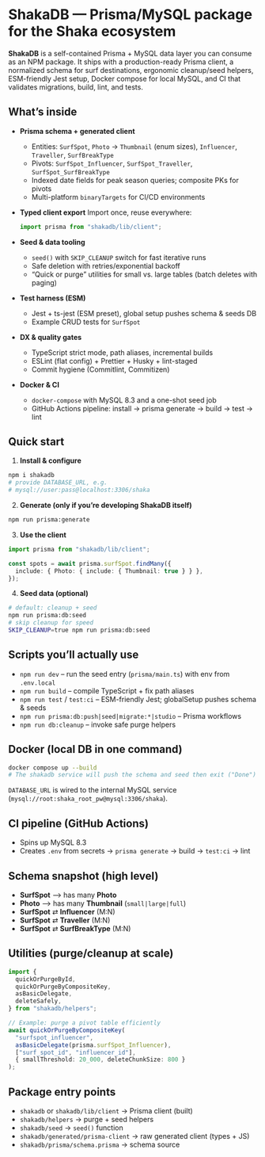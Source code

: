 # ShakaDB — Prisma/MySQL package for the Shaka ecosystem

**ShakaDB** is a self-contained Prisma + MySQL data layer you can consume as an NPM package. It ships with a production-ready Prisma client, a normalized schema for surf destinations, ergonomic cleanup/seed helpers, ESM-friendly Jest setup, Docker compose for local MySQL, and CI that validates migrations, build, lint, and tests.

## What’s inside

* **Prisma schema + generated client**

  * Entities: `SurfSpot`, `Photo` → `Thumbnail` (enum sizes), `Influencer`, `Traveller`, `SurfBreakType`
  * Pivots: `SurfSpot_Influencer`, `SurfSpot_Traveller`, `SurfSpot_SurfBreakType`
  * Indexed date fields for peak season queries; composite PKs for pivots
  * Multi-platform `binaryTargets` for CI/CD environments
* **Typed client export**
  Import once, reuse everywhere:

  ```ts
  import prisma from "shakadb/lib/client";
  ```
* **Seed & data tooling**

  * `seed()` with `SKIP_CLEANUP` switch for fast iterative runs
  * Safe deletion with retries/exponential backoff
  * “Quick or purge” utilities for small vs. large tables (batch deletes with paging)
* **Test harness (ESM)**

  * Jest + ts-jest (ESM preset), global setup pushes schema & seeds DB
  * Example CRUD tests for `SurfSpot`
* **DX & quality gates**

  * TypeScript strict mode, path aliases, incremental builds
  * ESLint (flat config) + Prettier + Husky + lint-staged
  * Commit hygiene (Commitlint, Commitizen)
* **Docker & CI**

  * `docker-compose` with MySQL 8.3 and a one-shot seed job
  * GitHub Actions pipeline: install → prisma generate → build → test → lint

## Quick start

1. **Install & configure**

```bash
npm i shakadb
# provide DATABASE_URL, e.g.
# mysql://user:pass@localhost:3306/shaka
```

2. **Generate (only if you’re developing ShakaDB itself)**

```bash
npm run prisma:generate
```

3. **Use the client**

```ts
import prisma from "shakadb/lib/client";

const spots = await prisma.surfSpot.findMany({
  include: { Photo: { include: { Thumbnail: true } } },
});
```

4. **Seed data (optional)**

```bash
# default: cleanup + seed
npm run prisma:db:seed
# skip cleanup for speed
SKIP_CLEANUP=true npm run prisma:db:seed
```

## Scripts you’ll actually use

* `npm run dev` – run the seed entry (`prisma/main.ts`) with env from `.env.local`
* `npm run build` – compile TypeScript + fix path aliases
* `npm run test` / `test:ci` – ESM-friendly Jest; globalSetup pushes schema & seeds
* `npm run prisma:db:push|seed|migrate:*|studio` – Prisma workflows
* `npm run db:cleanup` – invoke safe purge helpers

## Docker (local DB in one command)

```bash
docker compose up --build
# The shakadb service will push the schema and seed then exit ("Done")
```

`DATABASE_URL` is wired to the internal MySQL service (`mysql://root:shaka_root_pw@mysql:3306/shaka`).

## CI pipeline (GitHub Actions)

* Spins up MySQL 8.3
* Creates `.env` from secrets → `prisma generate` → build → `test:ci` → lint

## Schema snapshot (high level)

* **SurfSpot** ⟶ has many **Photo**
* **Photo** ⟶ has many **Thumbnail** (`small|large|full`)
* **SurfSpot** ⇄ **Influencer** (M\:N)
* **SurfSpot** ⇄ **Traveller** (M\:N)
* **SurfSpot** ⇄ **SurfBreakType** (M\:N)

## Utilities (purge/cleanup at scale)

```ts
import {
  quickOrPurgeById,
  quickOrPurgeByCompositeKey,
  asBasicDelegate,
  deleteSafely,
} from "shakadb/helpers";

// Example: purge a pivot table efficiently
await quickOrPurgeByCompositeKey(
  "surfspot_influencer",
  asBasicDelegate(prisma.surfSpot_Influencer),
  ["surf_spot_id", "influencer_id"],
  { smallThreshold: 20_000, deleteChunkSize: 800 }
);
```

## Package entry points

* `shakadb` or `shakadb/lib/client` → Prisma client (built)
* `shakadb/helpers` → purge + seed helpers
* `shakadb/seed` → `seed()` function
* `shakadb/generated/prisma-client` → raw generated client (types + JS)
* `shakadb/prisma/schema.prisma` → schema source
